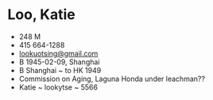 # Loo, Katie

* 248 M
* 415 664-1288
* lookuotsing@gmail.com
* B 1945-02-09, Shanghai
* B Shanghai ~ to HK 1949
* Commission on Aging, Laguna Honda under leachman??
* Katie ~ lookytse ~ 5566
